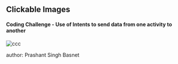 <h2>Clickable Images</h2>
<h4>Coding Challenge - Use of Intents to send data from one activity to another
</h4>

![ccc](https://user-images.githubusercontent.com/50170332/111582067-6615de80-87e2-11eb-9360-9705f705a815.gif)


author: Prashant Singh Basnet

